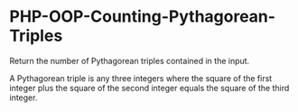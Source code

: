 PHP-OOP-Counting-Pythagorean-Triples
====================================

Return the number of Pythagorean triples contained in the input.

A Pythagorean triple is any three integers where the square of the first integer plus the square of the second integer equals the square of the third integer.